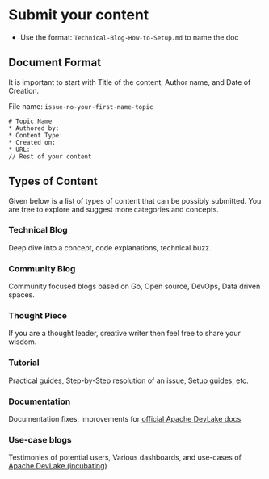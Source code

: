 # Submit your content

* Use the format: `Technical-Blog-How-to-Setup.md` to name the doc

## Document Format
It is important to start with Title of the content, Author name, and Date of Creation.

File name: `issue-no-your-first-name-topic`
```
# Topic Name
* Authored by: 
* Content Type: 
* Created on: 
* URL:
// Rest of your content

```

## Types of Content 

Given below is a list of types of content that can be possibly submitted. 
You are free to explore and suggest more categories and concepts.

### Technical Blog
Deep dive into a concept, code explanations, technical buzz.

### Community Blog
Community focused blogs based on Go, Open source, DevOps, Data driven spaces.

### Thought Piece
If you are a thought leader, creative writer then feel free to share your wisdom.

### Tutorial
Practical guides, Step-by-Step resolution of an issue, Setup guides, etc.

### Documentation
Documentation fixes, improvements for [official Apache DevLake docs](https://devlake.apache.org/docs/Overview/Introduction)

### Use-case blogs
Testimonies of potential users, Various dashboards, and use-cases of [Apache DevLake (incubating)](https://devlake.apache.org/)
